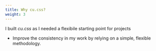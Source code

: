 ```yaml
---
title: Why cu.css?
weight: 3
---
```


I built *cu.css* as I needed a flexibile starting point for projects 


- Improve the consistency in my work by relying on a simple, flexible methodology. 